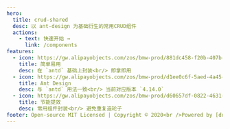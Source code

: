 ```yaml
---
hero:
  title: crud-shared
  desc: 以 ant-design 为基础衍生的常用CRUD组件
  actions:
    - text: 快速开始 →
      link: /components
features:
  - icon: https://gw.alipayobjects.com/zos/bmw-prod/881dc458-f20b-407b-947a-95104b5ec82b/k79dm8ih_w144_h144.png
    title: 简单易用
    desc: 在 `antd` 基础上封装<br/> 即拿即用
  - icon: https://gw.alipayobjects.com/zos/bmw-prod/d1ee0c6f-5aed-4a45-a507-339a4bfe076c/k7bjsocq_w144_h144.png
    title: Ant Design
    desc: 与 `antd` 用法一致<br/> 当前对应版本 `4.14.0`
  - icon: https://gw.alipayobjects.com/zos/bmw-prod/d60657df-0822-4631-9d7c-e7a869c2f21c/k79dmz3q_w126_h126.png
    title: 节能提效
    desc: 常用组件封装<br/> 避免重复造轮子
footer: Open-source MIT Licensed | Copyright © 2020<br />Powered by [dumi](https://d.umijs.org)
---
```

